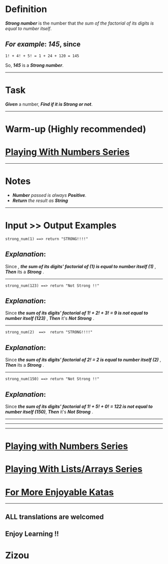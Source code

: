 # Definition

**_Strong number_** is the number that *the sum of the factorial of its digits is equal to number itself*.

## **_For example_**:  **_145_**, since 
```
1! + 4! + 5! = 1 + 24 + 120 = 145
```
So, **_145_** is a **_Strong number_**. 
____

# Task

**_Given_** a number, **_Find if it is Strong or not_**.
____

# Warm-up (Highly recommended)

# [Playing With Numbers Series](https://www.codewars.com/collections/playing-with-numbers)
___

# Notes 

* **_Number_** *passed is always*  **_Positive_**.
* **_Return_** *the result as* **_String_**
___

# Input >> Output Examples


```
strong_num(1) ==> return "STRONG!!!!"
```

## **_Explanation_**:

Since , **_the sum of its digits' factorial of (1) is equal to number itself (1)_** , **_Then_** its a **_Strong_** .  
____

```
strong_num(123) ==> return "Not Strong !!"
```

## **_Explanation_**:

Since **_the sum of its digits' factorial of 1! + 2! + 3! = 9 is not equal to number itself (123)_** , **_Then_** it's  **_Not Strong_** . 
___

```
strong_num(2)  ==>  return "STRONG!!!!"
```

## **_Explanation_**:

Since **_the sum of its digits' factorial of 2! = 2 is equal to number itself (2)_** , **_Then_** its a **_Strong_** .  
____

```
strong_num(150) ==> return "Not Strong !!"
```

## **_Explanation_**:

Since **_the sum of its digits' factorial of 1! + 5! + 0! = 122 is not equal to number itself (150)_**, **_Then_** it's **_Not Strong_** . 
___
___
___

# [Playing with Numbers Series](https://www.codewars.com/collections/playing-with-numbers)

# [Playing With Lists/Arrays Series](https://www.codewars.com/collections/playing-with-lists-slash-arrays)

# [For More Enjoyable Katas](http://www.codewars.com/users/MrZizoScream/authored)
___

## ALL translations are welcomed

## Enjoy Learning !!
# Zizou

